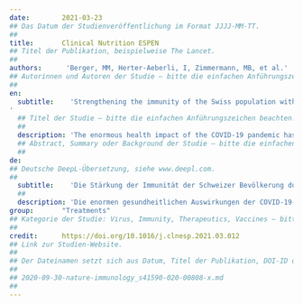 ```yaml
---
date:        2021-03-23
## Das Datum der Studienveröffentlichung im Format JJJJ-MM-TT.
##
title:       Clinical Nutrition ESPEN
## Titel der Publikation, beispielweise The Lancet.
##
authors:      'Berger, MM, Herter-Aeberli, I, Zimmermann, MB, et al.'
## Autorinnen und Autoren der Studie – bitte die einfachen Anführungszeichen beachten!
##
en:
  subtitle:    'Strengthening the immunity of the Swiss population with micronutrients: A narrative review and call for action
'
  ## Titel der Studie – bitte die einfachen Anführungszeichen beachten!
  ##
  description: 'The enormous health impact of the COVID-19 pandemic has refocused attention on measures to optimize immune function and vaccine response. Dietary deficiencies of micronutrients can weaken adaptive immunity. The aim of this review was to examine links between micronutrients, immune function and COVID-19 infection, with a focus on nutritional risks in subgroups of the Swiss population. Scoping review on the associations between selected micronutrients (vitamins D and C, iron, selenium, zinc, and n-3 PUFAs) and immunity, with particular reference to the Swiss population. These nutrients were chosen because previous EFSA reviews have concluded they play a key role in immunity. The review discusses the available knowledge on links between sufficient nutrient status, optimal immune function, and prevention of respiratory tract infections. Because of the rapid spread of the COVID-19 pandemic, controlled intervention studies of micronutrients in the context of COVID-19 infection are now underway, but evidence is not yet available to draw conclusions. The anti-inflammatory properties of n-3 PUFAs are well established. In Switzerland, several subgroups of the population are at clear risk of nutrient deficiencies; e.g., older adults, multiple comorbidities, obesity, pregnancy, and institutionalized. Low intakes of n-3 PUFA are present in a large proportion of the population. There are clear and strong relationships between micronutrient and n-3 PUFA status and immune function, and subgroups of the Swiss population are at risk for deficient intakes. Therefore, during the COVID-19 pandemic, as a complement to a healthy and balanced diet, it may be prudent to consider supplementation with a combination of moderate doses of Vitamins C and D, as well as of Se, Zn and n-3 PUFA, in risk groups.'
  ## Abstract, Summary oder Background der Studie – bitte die einfachen Anführungszeichen beachten!
  ##
de: 
## Deutsche DeepL-Übersetzung, siehe www.deepl.com.
##
  subtitle:    'Die Stärkung der Immunität der Schweizer Bevölkerung durch Mikronährstoffe: Ein narrativer Überblick und ein Aufruf zum Handeln'
  ##
  description: 'Die enormen gesundheitlichen Auswirkungen der COVID-19-Pandemie haben die Aufmerksamkeit auf Maßnahmen zur Optimierung der Immunfunktion und der Impfstoffreaktion gelenkt. Ein Mangel an Mikronährstoffen in der Ernährung kann die adaptive Immunität schwächen. Ziel dieser Übersichtsarbeit war, Zusammenhänge zwischen Mikronährstoffen, Immunfunktion und COVID-19-Infektion zu untersuchen, wobei der Schwerpunkt auf Ernährungsrisiken in Untergruppen der Schweizer Bevölkerung lag. Als Methode kam ein Scoping Review über die Zusammenhänge zwischen ausgewählten Mikronährstoffen (Vitamin D und C, Eisen, Selen, Zink und n-3 PUFAs) und Immunität mit besonderem Bezug auf die Schweizer Bevölkerung zum Einsatz. Diese Nährstoffe wurden ausgewählt, weil frühere Überprüfungen der EFSA zu dem Schluss kamen, dass sie eine Schlüsselrolle bei der Immunität spielen. In dem Bericht werden die verfügbaren Erkenntnisse über die Zusammenhänge zwischen einem ausreichenden Nährstoffstatus, einer optimalen Immunfunktion und der Prävention von Atemwegsinfektionen erörtert. Aufgrund der raschen Ausbreitung der COVID-19-Pandemie werden derzeit kontrollierte Interventionsstudien zu Mikronährstoffen im Zusammenhang mit COVID-19-Infektionen durchgeführt, aber es liegen noch keine Erkenntnisse vor, um Schlussfolgerungen zu ziehen. Die entzündungshemmenden Eigenschaften von n-3-PUFAs sind gut belegt. In der Schweiz gibt es mehrere Bevölkerungsgruppen, bei denen ein eindeutiges Risiko für einen Nährstoffmangel besteht, z. B. ältere Erwachsene, Menschen mit mehreren Erkrankungen, Übergewichtige, Schwangere und Heimbewohner. Ein großer Teil der Bevölkerung nimmt zu wenig n-3-PUFA auf. Es gibt klare und starke Zusammenhänge zwischen dem Mikronährstoff- und n-3-PUFA-Status und der Immunfunktion, und bei Untergruppen der Schweizer Bevölkerung besteht ein Risiko für eine unzureichende Zufuhr. Daher könnte während der COVID-19-Pandemie ratsam sein, als Ergänzung zu einer gesunden und ausgewogenen Ernährung in Risikogruppen eine Kombination aus moderaten Dosen der Vitamine C und D sowie von Se, Zn und n-3-PUFA zu erwägen.'
group:       "Treatments"
## Kategorie der Studie: Virus, Immunity, Therapeutics, Vaccines – bitte die Anführungszeichen beachten!
##
credit:      https://doi.org/10.1016/j.clnesp.2021.03.012
## Link zur Studien-Website.
##
## Der Dateinamen setzt sich aus Datum, Titel der Publikation, DOI-ID der Studie (nach dem letzten Slash) und der Dateiendung zusammen. Bitte den Unterstrich vor der DOI-ID beachten!
##
## 2020-09-30-nature-immunology_s41590-020-00808-x.md
##
---
```

<object data="{{ page.link }}" style='height:calc(100vh - 400px); width: 100%' type='application/pdf'></object>